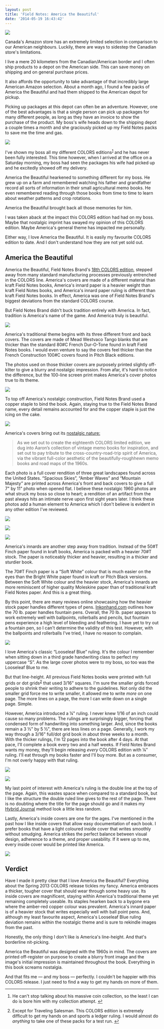 ```yaml
---
layout: post
title: 'Field Notes: America the Beautiful'
date: '2014-05-19 16:43:42'
---
```


![](/media/images/2014/May/americathebeautiful2.jpg)

<p>Canada&#39;s Amazon store has an extremely limited selection in comparison to our American neighbours. Luckily, there are ways to sidestep the Canadian store&#39;s limitations. </p>

<p>I live a mere 20 kilometers from the Canadian/American border and I often ship products to a depot on the American side. This can save money on shipping and on general purchase prices.</p>

<p>It also affords the opportunity to take advantage of that incredibly large American Amazon selection. About a month ago, I found a few packs of America the Beautiful and had them shipped to the American depot for pickup. </p>

<p>Picking up packages at this depot can often be an adventure. However, one of the best advantages is that a single person can pick up packages for many different people, as long as they have an invoice to show the purchase of the product. My boss&#39;s wife heads down to the shipping depot a couple times a month and she graciously picked up my Field Notes packs to save me the time and gas.</p>

![](/media/images/2014/May/americathebeautiful3.jpg)

<p>I&#39;ve shown my boss all my different COLORS editions<sup id="fnref1"><a href="#fn1" rel="footnote">1</a></sup> and he has never been fully interested. This time however, when I arrived at the office on a Saturday morning, my boss had seen the packages his wife had picked up and he excitedly showed off my delivery. </p>

<p>America the Beautiful hearkened to something different for my boss. He grew up on a farm and remembered watching his father and grandfather record all sorts of information in their small agricultural memo books. He even remembered reading through those books from time to time to learn about weather patterns and crop rotations.</p>

<p>America the Beautiful brought back all those memories for him.</p>

<p>I was taken aback at the impact this COLORS edition had had on my boss. Maybe that nostalgic imprint has swayed my opinion of this COLORS edition. Maybe America&#39;s general theme has impacted me personally.</p>

<p>Either way, I love America the Beautiful. It is easily my favourite COLORS edition to date. And I don&#39;t understand how they are not yet sold out.</p>

<h2>America the Beautiful</h2>
<p>America the Beautiful, Field Notes Brand's <a href="http://fieldnotesbrand.com/colors/beautiful/">18th COLORS edition</a>, stepped away from many standard manufacturing processes previously entrenched in the COLORS line. America's covers are made of a different material than kraft Field Notes books, America's innard paper is a heavier weight than kraft Field Notes books, and America's innard paper ruling is different than kraft Field Notes books. In effect, America was one of Field Notes Brand's biggest deviations from the standard COLORS course.</p>

<p>But Field Notes Brand didn't buck tradition entirely with America. In fact, tradition is America's name of the game. And America truly is beautiful.</p>

![](/media/images/2014/May/americathebeautiful1.jpg)

<p>America's traditional theme begins with its three different front and back covers. The covers are made of Mead Westvaco Tango blanks that are thicker than the standard 80#C French Dur-O-Tone found in kraft Field Notes books. I would even venture to say the covers feel thicker than the French Construction 100#C covers found in Pitch Black editions. </p>

<p>The photos used on those thicker covers are purposely printed slightly off-kilter to give a blurry and nostalgic impression. From afar, it's hard to notice the difference, but the 100-line screen print makes America's cover photos true to its theme.</p>

![](/media/images/2014/May/americathebeautiful8.jpg)

<p>To top off America&#39;s nostalgic construction, Field Notes Brand used a copper staple to bind the book. Again, staying true to the Field Notes Brand name, every detail remains accounted for and the copper staple is just the icing on the cake. </p>

![](/media/images/2014/May/americathebeautiful4.jpg)

<p>America&#39;s covers bring out its <a href="http://fieldnotesbrand.com/COLORS/beautiful/">nostalgic nature:</a></p>

<blockquote>
<p>As we set out to create the eighteenth COLORS limited edition, we dug into Aaron’s collection of vintage memo books for inspiration, and set out to pay tribute to the cross-country-road-trip spirit of America, via the vibrant full-color aesthetic of the beautifully-roughhewn memo books and road maps of the 1960s.</p>
</blockquote>

<p>Each photo is a full cover rendition of three great landscapes found across the United States. &ldquo;Spacious Skies&rdquo;, &ldquo;Amber Waves&rdquo; and &ldquo;Mountain Majesty&rdquo; are printed across America&#39;s front and back covers to give a full 7&quot; by 11&quot; photo when opened flat. I believe these nostalgic 1960 photos are what struck my boss so close to heart; a rendition of an artifact from the past always hits an intimate nerve upon first sight years later. I think these photos add a human element to America which I don&#39;t believe is evident in any other edition I&#39;ve reviewed.</p>

![](/media/images/2014/May/IMG_1603.jpeg)

![](/media/images/2014/May/IMG_1604.jpeg)

![](/media/images/2014/May/IMG_1606.jpeg)

<p>America&#39;s innards are another step away from tradition. Instead of the 50#T Finch paper found in kraft books, America is packed with a heavier 70#T stock. The paper is noticeably thicker and heavier, resulting in a thicker and sturdier book. </p>

<p>The 70#T Finch paper is a &ldquo;Soft White&rdquo; colour that is much easier on the eyes than the Bright White paper found in kraft or Pitch Black versions. Between the Soft White colour and the heavier stock, America&#39;s innards are more reminiscent of higher quality Moleskine paper than of traditional kraft Field Notes paper. And this is a great thing.</p>

<p>By this point, there are many reviews online showcasing how the heavier stock paper handles different types of pens. <a href="http://www.inkonhand.com/2013/04/america-the-beautiful-fn-spring-2013-edition/">Inkonhand.com</a> outlines how the 70 lb. paper handles fountain pens. Overall, the 70 lb. paper appears to work extremely well with ballpoints, rollerballs and pencils, but fountain pens experience a high level of bleeding and feathering. I have yet to try out a fountain pen, so I can&#39;t determine the validity of this test. However, with the ballpoints and rollerballs I&#39;ve tried, I have no reason to complain.</p>

![](/media/images/2014/May/americathebeautiful5.jpg)

<p>I love America&#39;s classic &ldquo;Looseleaf Blue&rdquo; ruling. It&#39;s the colour I remember when sitting down in a third grade handwriting class to perfect my uppercase &ldquo;S&rdquo;. As the large cover photos were to my boss, so too was the Looseleaf Blue to me.</p>

<p>But that line-height. All previous Field Notes books were printed with full grids or dot grids<sup id="fnref2"><a href="#fn2" rel="footnote">2</a></sup> that used 3/16&quot; squares. I&#39;m sure the smaller grids forced people to shrink their writing to adhere to the guidelines. Not only did the smaller grid force me to write smaller, it allowed me to write <em>more</em> on one page. The more lines on a page, the more I can write down on a single page. Simple.</p>

<p>However, America introduced a &frac14;&quot; ruling. I never knew 1/16 of an inch could cause so many problems. The rulings are surprisingly bigger, forcing that condensed form of handwriting into something larger. And, since the books remain a 3 &frac12;&quot; by 5 &frac12;&quot;, there are less lines on a page. Generally, I work my way through a 3/16&quot; full/dot grid book in about three weeks to a month. With the thicker rulings, I&#39;m 12 pages into the book after 4 days. At that pace, I&#39;ll complete a book every two and a half weeks. If Field Notes Brand wants my money, they&#39;ll begin releasing <em>every</em> COLORS edition with &frac14;&quot; ruling. I&#39;ll eat through my books faster and I&#39;ll buy more. But as a consumer, I&#39;m not overly happy with that ruling.</p>

![](/media/images/2014/May/IMG_1602.jpeg)

![](/media/images/2014/May/IMG_1600.jpeg)

My last point of interest with America&#39;s ruling is the double line at the top of the page. Again, this wastes space when compared to a standard book, but I like the structure the double ruled line gives to the rest of the page. There is no doubting where the title for the page should go and it makes my <a data-preserve-html-node="true" href="http://www.thenewsprint.co//the-hybrid-journal">Hybrid Journal</a> method look a little less random.</p>

<p data-preserve-html-node="true">Lastly, America&#39;s inside covers are one for the ages. I&#39;ve mentioned in the past how I like inside covers that allow easy documentation of each book. I prefer books that have a light coloured inside cover that writes smoothly without smudging. America strikes the perfect balance between visual design, adherence to a theme, and proper useability. If it were up to me, every inside cover would be printed like America.</p>

![](/media/images/2014/May/americathebeautiful12.jpg)

<h2 data-preserve-html-node="true">Verdict</h2>

<p data-preserve-html-node="true">Have I made it pretty clear that I love America the Beautiful? Everything about the Spring 2013 COLORS release tickles my fancy. America embraces a thicker, tougher cover that should wear through some heavy use. Its inside covers are magnificent, staying within America&#39;s traditional theme yet remaining completely useable. Its staples hearken back to a bygone era where the amber-red copper colour was prevalent. America&#39;s innard paper is of a heavier stock that writes especially well with ball point pens. And, although my least favourite aspect, America&#39;s Looseleaf Blue ruling deviation remains within the nostalgic theme and is sure to rekindle images from the past.</p>

<p data-preserve-html-node="true">Honestly, the only thing I don&#39;t like is America&#39;s line-height. And that&#39;s borderline nit-picking. </p>

<p data-preserve-html-node="true">America the Beautiful was designed with the 1960s in mind. The covers are printed off-register on purpose to create a blurry front image and the image&#39;s initial impression is maintained throughout the book. Everything in this book screams nostalgia. </p>

<p data-preserve-html-node="true">And that fits me — and my boss — perfectly. I couldn&#39;t be happier with this COLORS release. I just need to find a way to get my hands on more of them.</p>

<div data-preserve-html-node="true" class="footnotes">
<hr data-preserve-html-node="true" />
<ol data-preserve-html-node="true">

<li data-preserve-html-node="true" id="fn1">
<p data-preserve-html-node="true">He can&#39;t stop talking about his massive coin collection, so the least I can do is bore him with my collection attempt.&nbsp;<a data-preserve-html-node="true" href="#fnref1" rev="footnote">&#8617;</a></p>
</li>

<li data-preserve-html-node="true" id="fn2">
<p data-preserve-html-node="true">Except for Traveling Salesman. This COLORS edition is extremely difficult to get my hands on and sports a ledger ruling. I would almost do <em data-preserve-html-node="true">anything</em> to take one of these packs for a test run.&nbsp;<a data-preserve-html-node="true" href="#fnref2" rev="footnote">&#8617;</a></p>
</li>

</ol>
</div>